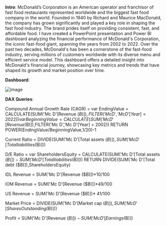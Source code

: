 **Intro**: McDonald’s Corporation is an American operator and franchisor of fast food restaurants represented worldwide and the biggest fast food company in the world. Founded in 1940 by Richard and Maurice MacDonald, the company has grown significantly and played a key role in shaping the fast food industry. The brand prides itself on providing consistent, fast, and affordable food. 
I have created a PowerPoint presentation and Power BI dashboard analyzing the financial performance of McDonald's Corporation, the iconic fast-food giant, spanning the years from 2002 to 2022. Over the past two decades, McDonald's has been a cornerstone of the fast-food industry, serving millions of customers worldwide with its diverse menu and efficient service model. This dashboard offers a detailed insight into McDonald's financial journey, showcasing key metrics and trends that have shaped its growth and market position over time.

**Dashboard**:

![image](https://github.com/Shibbu91/Bi-Projects/assets/87035922/1f5d5e09-a5a5-4b9a-b3a0-2a669c085d04)

**DAX Queries**:

Compound Annual Growth Rate (CAGR) = 
var EndingValue = CALCULATE(SUM('Mc D'[Revenue ($B)]),FILTER('Mc D','Mc D'[Year] = 2022))
var BeginningValue = CALCULATE(SUM('Mc D'[Revenue ($B)]),FILTER('Mc D','Mc D'[Year] = 2002))
RETURN
POWER(EndingValue/BeginningValue,1/20)-1

Current Ratio = DIVIDE(SUM('Mc D'[Total assets ($B)]),SUM('Mc D'[Total liabilities ($B)]))

D/E Ratio = 
var ShareholdersEquity = CALCULATE(SUM('Mc D'[Total assets ($B)])-SUM('Mc D'[Total liabilities ($B)]))
RETURN
DIVIDE(SUM('Mc D'[Total debt ($B)]),ShareholdersEquity)

IDL Revenue = SUM('Mc D'[Revenue ($B)])*10/100

IOM Revenue = SUM('Mc D'[Revenue ($B)])*49/100

US Revenue = SUM('Mc D'[Revenue ($B)])* 41/100

Market Price = DIVIDE(SUM('Mc D'[Market cap ($B)]),SUM('Mc D'[Shares Outstanding ($B)]))

Profit = SUM('Mc D'[Revenue ($B)] ) - SUM('Mc D'[Earnings ($B)])

